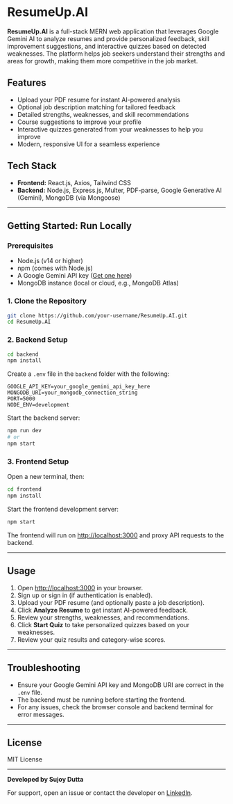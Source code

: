 # ResumeUp.AI

**ResumeUp.AI** is a full-stack MERN web application that leverages Google Gemini AI to analyze resumes and provide personalized feedback, skill improvement suggestions, and interactive quizzes based on detected weaknesses. The platform helps job seekers understand their strengths and areas for growth, making them more competitive in the job market.

## Features
- Upload your PDF resume for instant AI-powered analysis
- Optional job description matching for tailored feedback
- Detailed strengths, weaknesses, and skill recommendations
- Course suggestions to improve your profile
- Interactive quizzes generated from your weaknesses to help you improve
- Modern, responsive UI for a seamless experience

## Tech Stack
- **Frontend:** React.js, Axios, Tailwind CSS
- **Backend:** Node.js, Express.js, Multer, PDF-parse, Google Generative AI (Gemini), MongoDB (via Mongoose)

---

## Getting Started: Run Locally

### Prerequisites
- Node.js (v14 or higher)
- npm (comes with Node.js)
- A Google Gemini API key ([Get one here](https://aistudio.google.com/app/apikey))
- MongoDB instance (local or cloud, e.g., MongoDB Atlas)

### 1. Clone the Repository
```bash
git clone https://github.com/your-username/ResumeUp.AI.git
cd ResumeUp.AI
```

### 2. Backend Setup
```bash
cd backend
npm install
```

Create a `.env` file in the `backend` folder with the following:
```
GOOGLE_API_KEY=your_google_gemini_api_key_here
MONGODB_URI=your_mongodb_connection_string
PORT=5000
NODE_ENV=development
```

Start the backend server:
```bash
npm run dev
# or
npm start
```

### 3. Frontend Setup
Open a new terminal, then:
```bash
cd frontend
npm install
```

Start the frontend development server:
```bash
npm start
```

The frontend will run on [http://localhost:3000](http://localhost:3000) and proxy API requests to the backend.

---

## Usage
1. Open [http://localhost:3000](http://localhost:3000) in your browser.
2. Sign up or sign in (if authentication is enabled).
3. Upload your PDF resume (and optionally paste a job description).
4. Click **Analyze Resume** to get instant AI-powered feedback.
5. Review your strengths, weaknesses, and recommendations.
6. Click **Start Quiz** to take personalized quizzes based on your weaknesses.
7. Review your quiz results and category-wise scores.

---

## Troubleshooting
- Ensure your Google Gemini API key and MongoDB URI are correct in the `.env` file.
- The backend must be running before starting the frontend.
- For any issues, check the browser console and backend terminal for error messages.

---

## License
MIT License

---

**Developed by Sujoy Dutta**

For support, open an issue or contact the developer on [LinkedIn](https://www.linkedin.com/in/dutta-sujoy/).

